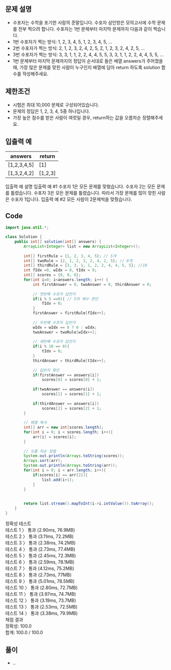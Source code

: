 ## 문제 설명
>
- 수포자는 수학을 포기한 사람의 준말입니다. 수포자 삼인방은 모의고사에 수학 문제를 전부 찍으려 합니다. 수포자는 1번 문제부터 마지막 문제까지 다음과 같이 찍습니다.
- 1번 수포자가 찍는 방식: 1, 2, 3, 4, 5, 1, 2, 3, 4, 5, ...
- 2번 수포자가 찍는 방식: 2, 1, 2, 3, 2, 4, 2, 5, 2, 1, 2, 3, 2, 4, 2, 5, ...
- 3번 수포자가 찍는 방식: 3, 3, 1, 1, 2, 2, 4, 4, 5, 5, 3, 3, 1, 1, 2, 2, 4, 4, 5, 5, ...
- 1번 문제부터 마지막 문제까지의 정답이 순서대로 들은 배열 answers가 주어졌을 때, 가장 많은 문제를 맞힌 사람이 누구인지 배열에 담아 return 하도록 solution 함수를 작성해주세요.

## 제한조건
>
- 시험은 최대 10,000 문제로 구성되어있습니다.
- 문제의 정답은 1, 2, 3, 4, 5중 하나입니다.
- 가장 높은 점수를 받은 사람이 여럿일 경우, return하는 값을 오름차순 정렬해주세요.

## 입출력 예
>
|answers|return|
|-------|------|
|[1,2,3,4,5]|[1]|
|[1,3,2,4,2]|[1,2,3]|
입출력 예 설명
입출력 예 #1
수포자 1은 모든 문제를 맞혔습니다.
수포자 2는 모든 문제를 틀렸습니다.
수포자 3은 모든 문제를 틀렸습니다.
따라서 가장 문제를 많이 맞힌 사람은 수포자 1입니다.
입출력 예 #2
모든 사람이 2문제씩을 맞췄습니다.

## Code
```java
import java.util.*;

class Solution {
    public int[] solution(int[] answers) {
        ArrayList<Integer> list = new ArrayList<Integer>();
        
        int[] firstRule = {1, 2, 3, 4, 5}; // 5개
        int[] twoRule = {2, 1, 2, 3, 2, 4, 2, 5}; // 8개
        int[] thirdRule = {3, 3, 1, 1, 2, 2, 4, 4, 5, 5}; //10
        int fIdx =0, wIdx = 0, tIdx = 0;
        int[] scores = {0, 0, 0};
        for(int i=0; i<answers.length; i++) {
            int firstAnswer = 0, twoAnswer = 0, thirdAnswer = 0;
            
            // 첫번째 수포자 답안지
            if(i % 5 ==0){ // 5의 배수 판단
                fIdx = 0;
            }
            firstAnswer = firstRule[fIdx++];
            
            // 두번째 수포자 답안지
            wIdx = wIdx == 8 ? 0 : wIdx;
            twoAnswer = twoRule[wIdx++];
           
            // 세번째 수포자 답안지
            if(i % 10 == 0){
                tIdx = 0;
            }
            thirdAnswer = thirdRule[tIdx++];
            
            // 답안지 확인
            if(firstAnswer == answers[i])
                scores[0] = scores[0] + 1;  
            
            if(twoAnswer == answers[i])
                scores[1] = scores[1] + 1;  
            
            if(thirdAnswer == answers[i])
                scores[2] = scores[2] + 1;  
        }
        
        // 배열 복사
        int[] arr = new int[scores.length];
        for(int i = 0; i < scores.length; i++){
            arr[i] = scores[i];
        }
        
        // 오름 차순 정렬
        System.out.println(Arrays.toString(scores));
        Arrays.sort(arr);
        System.out.println(Arrays.toString(arr));
        for(int i = 0; i < arr.length; i++){
            if(scores[i] == arr[2]){
                list.add(i+1);
            }
        }
        
        
        return list.stream().mapToInt(i->i.intValue()).toArray();
    }
}
```
정확성  테스트 <br>
테스트 1 〉	통과 (2.90ms, 76.9MB) <br>
테스트 2 〉	통과 (3.11ms, 72.2MB) <br>
테스트 3 〉	통과 (2.38ms, 74.2MB) <br>
테스트 4 〉	통과 (2.73ms, 77.4MB) <br>
테스트 5 〉	통과 (2.45ms, 72.3MB) <br>
테스트 6 〉	통과 (2.59ms, 78.1MB) <br>
테스트 7 〉	통과 (4.12ms, 75.2MB) <br>
테스트 8 〉	통과 (2.73ms, 77MB) <br>
테스트 9 〉	통과 (5.01ms, 78.5MB) <br>
테스트 10 〉	통과 (2.80ms, 72.7MB) <br>
테스트 11 〉	통과 (3.97ms, 74.7MB) <br>
테스트 12 〉	통과 (3.19ms, 73.7MB) <br>
테스트 13 〉	통과 (2.53ms, 72.5MB) <br>
테스트 14 〉	통과 (3.38ms, 79.9MB) <br>
채점 결과 <br>
정확성: 100.0 <br>
합계: 100.0 / 100.0 <br>

## 풀이
- ..
